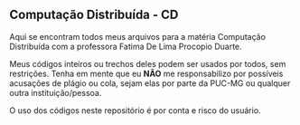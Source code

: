 ## Computação Distribuída - CD

Aqui se encontram todos meus arquivos para a matéria Computação Distribuída com a professora Fatima De Lima Procopio Duarte. 

Meus códigos inteiros ou trechos deles podem ser usados por todos, sem restrições. Tenha em mente que eu **NÃO** me responsabilizo por possíveis acusações de plágio ou cola, sejam elas por parte da PUC-MG ou qualquer outra instituição/pessoa.

O uso dos códigos neste repositório é por conta e risco do usuário.
